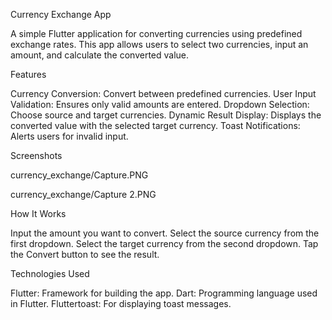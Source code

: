 Currency Exchange App

A simple Flutter application for converting currencies using predefined exchange rates. This app allows users to select two currencies, input an amount, and calculate the converted value.

Features

Currency Conversion: Convert between predefined currencies.
User Input Validation: Ensures only valid amounts are entered.
Dropdown Selection: Choose source and target currencies.
Dynamic Result Display: Displays the converted value with the selected target currency.
Toast Notifications: Alerts users for invalid input.

Screenshots

currency_exchange/Capture.PNG

currency_exchange/Capture 2.PNG

How It Works

Input the amount you want to convert.
Select the source currency from the first dropdown.
Select the target currency from the second dropdown.
Tap the Convert button to see the result.

Technologies Used

Flutter: Framework for building the app.
Dart: Programming language used in Flutter.
Fluttertoast: For displaying toast messages.


